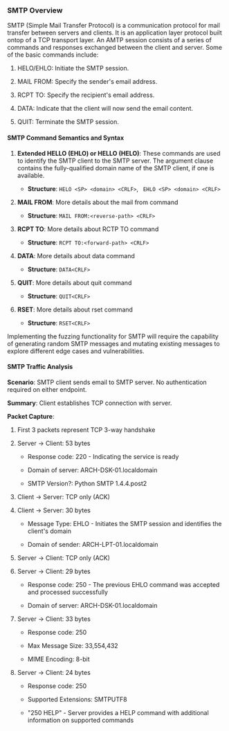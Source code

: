 ### SMTP Overview

SMTP (Simple Mail Transfer Protocol) is a communication protocol for mail transfer between servers and clients. It is an application layer protocol built ontop of a TCP transport layer. An AMTP session consists of a series of commands and responses exchanged between the client and server. Some of the basic commands include:

1. HELO/EHLO: Initiate the SMTP session.

2. MAIL FROM: Specify the sender's email address.

3. RCPT TO: Specify the recipient's email address.

4. DATA: Indicate that the client will now send the email content. 

5. QUIT: Terminate the SMTP session.

#### SMTP Command Semantics and Syntax

1. **Extended HELLO (EHLO) or HELLO (HELO)**: These commands are used to identify the SMTP client to the SMTP server. The argument clause contains the fully-qualified domain name of the SMTP client, if one is available. 
   
   * **Structure**: `HELO <SP> <domain> <CRLF>`, `
     EHLO <SP> <domain> <CRLF>`

2. **MAIL FROM**: More details about the mail from command
   
   * **Structure**: `MAIL FROM:<reverse-path> <CRLF>` 

3. **RCPT TO**: More details about RCTP TO command
   
   * **Structure**: `RCPT TO:<forward-path> <CRLF>`

4. **DATA**: More details about data command
   
   * **Structure**: `DATA<CRLF>`

5. **QUIT**: More details about quit command
   
   * **Structure**: `QUIT<CRLF>`

6. **RSET**: More details about rset command
   
   * **Structure**: `RSET<CRLF>`



Implementing the fuzzing functionality for SMTP will require the capability of generating random SMTP messages and mutating existing messages to explore different edge cases and vulnerabilities. 

#### SMTP Traffic Analysis

**Scenario**: SMTP client sends email to SMTP server. No authentication required on either endpoint.

**Summary**: Client establishes TCP connection with server.

**Packet Capture**: 

1. First 3 packets represent TCP 3-way handshake

2. Server -> Client: 53 bytes
   
   * Response code: 220 - Indicating the service is ready
   
   * Domain of server: ARCH-DSK-01.localdomain
   
   * SMTP Version?: Python SMTP 1.4.4.post2

3. Client -> Server: TCP only (ACK)

4. Client -> Server: 30 bytes
   
   * Message Type: EHLO - Initiates the SMTP session and identifies the client's domain
   
   * Domain of sender: ARCH-LPT-01.localdomain

5. Server -> Client: TCP only (ACK)

6. Server -> Client: 29 bytes
   
   * Response code: 250 - The previous EHLO command was accepted and processed successfully
   
   * Domain of server: ARCH-DSK-01.localdomain

7. Server -> Client: 33 bytes
   
   * Response code: 250
   
   * Max Message Size: 33,554,432
   
   * MIME Encoding: 8-bit

8. Server -> Client: 24 bytes
   
   * Response code: 250
   
   * Supported Extensions: SMTPUTF8
   
   * "250 HELP" - Server provides a HELP command with additional information on supported commands

